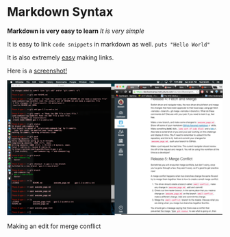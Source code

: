 # Markdown Syntax
 **Markdown is very easy to learn**
 *It is very simple*

 It is easy to link `code snippets` in markdown as well.
 `puts "Hello World"`

 It is also extremely [easy](https://help.github.com/articles/basic-writing-and-formatting-syntax/) making links.

<p>Here is a <a href="GPS-1.1-Release.png">screenshot!</a></p>

 <img src="GPS-1.1-Release.png" alt="GPS 1.1 Screenshot" />

 Making an edit for merge conflict